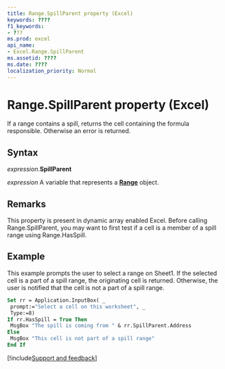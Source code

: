 ```yaml
---
title: Range.SpillParent property (Excel)
keywords: ????
f1_keywords:
- ???
ms.prod: excel
api_name:
- Excel.Range.SpillParent
ms.assetid: ????
ms.date: ????
localization_priority: Normal
---
```



# Range.SpillParent property (Excel)

If a range contains a spill, returns the cell containing the formula responsible. Otherwise an error is returned. 

## Syntax

_expression_.**SpillParent**

_expression_ A variable that represents a **[Range](excel.range(object).md)** object.

## Remarks

This property is present in dynamic array enabled Excel. Before calling Range.SpillParent, you may want to first test if a cell is a member of a spill range using Range.HasSpill.

## Example

This example prompts the user to select a range on Sheet1. If the selected cell is a part of a spill range, the originating cell is returned. Otherwise, the user is notified that the cell is not a part of a spill range.

```vb
Set rr = Application.InputBox( _
 prompt:="Select a cell on this worksheet", _
 Type:=8)
If rr.HasSpill = True Then
 MsgBox "The spill is coming from " & rr.SpillParent.Address
Else
 MsgBox "This cell is not part of a spill range"
End If
```


[!include[Support and feedback](~/includes/feedback-boilerplate.md)]

